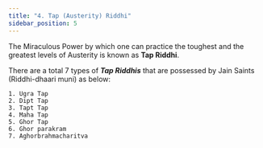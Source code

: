 ```yaml
---
title: "4. Tap (Austerity) Riddhi"
sidebar_position: 5
---  
```


The Miraculous Power by which one can practice the toughest and the greatest levels of Austerity is known as **Tap Riddhi**. 

There are a total 7 types of ***Tap Riddhis*** that are possessed by Jain Saints (Riddhi-dhaari muni) as below:
   
    1. Ugra Tap
    2. Dipt Tap
    3. Tapt Tap
    4. Maha Tap
    5. Ghor Tap
    6. Ghor parakram
    7. Aghorbrahmacharitva